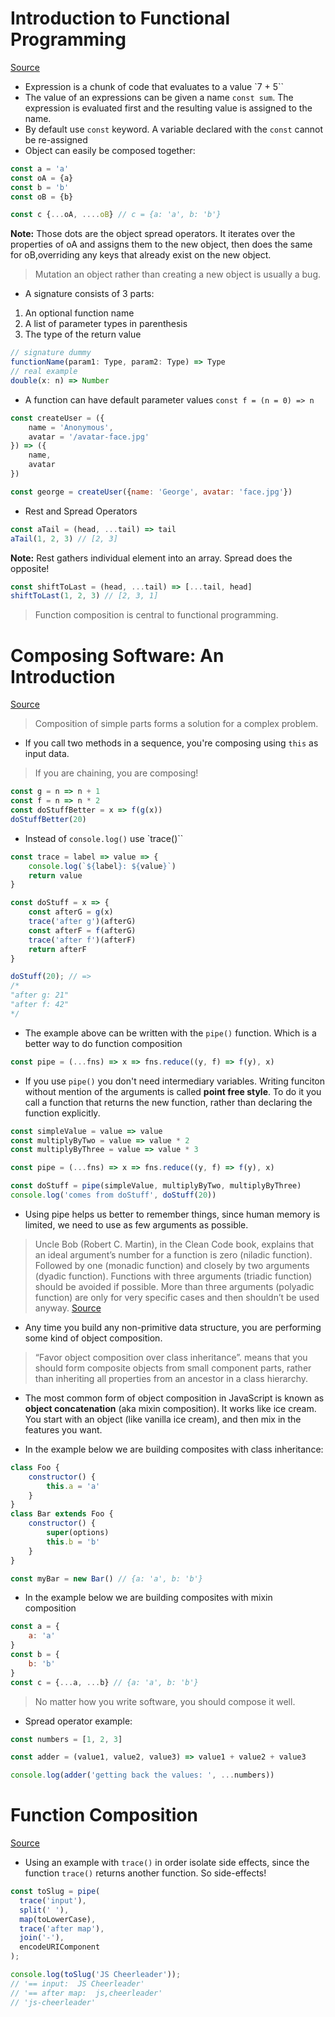 # Introduction to Functional Programming

[Source](https://medium.com/javascript-scene/a-functional-programmers-introduction-to-javascript-composing-software-d670d14ede30)

* Expression is a chunk of code that evaluates to a value `7 + 5``
* The value of an expressions can be given a name `const sum`. The expression is evaluated first and the resulting value is assigned to the name.
* By default use `const` keyword. A variable declared with the `const` cannot be re-assigned
* Object can easily be composed together:

```js
const a = 'a'
const oA = {a}
const b = 'b'
const oB = {b}

const c {...oA, ....oB} // c = {a: 'a', b: 'b'}
``` 

**Note:** Those dots are the object spread operators. It iterates over the properties of oA and assigns them to the new object, then does the same for oB,overriding any keys that already exist on the new object. 

> Mutation an object rather than creating a new object is usually a bug. 

* A signature consists of 3 parts:
1. An optional function name
2. A list of parameter types in parenthesis
3. The type of the return value

```ts
// signature dummy
functionName(param1: Type, param2: Type) => Type
// real example
double(x: n) => Number
```

* A function can have default parameter values `const f = (n = 0) => n`

```js
const createUser = ({
	name = 'Anonymous',
  	avatar = '/avatar-face.jpg'
}) => ({
	name,
  	avatar
})

const george = createUser({name: 'George', avatar: 'face.jpg'})
``` 

* Rest and Spread Operators

```js
const aTail = (head, ...tail) => tail
aTail(1, 2, 3) // [2, 3]
``` 

**Note:** Rest gathers individual element into an array. Spread does the opposite!

```js
const shiftToLast = (head, ...tail) => [...tail, head]
shiftToLast(1, 2, 3) // [2, 3, 1]
``` 

> Function composition is central to functional programming.

# Composing Software: An Introduction

[Source](https://medium.com/javascript-scene/composing-software-an-introduction-27b72500d6ea)

> Composition of simple parts forms a solution for a complex problem. 

* If you call two methods in a sequence, you're composing using `this` as input data.

> If you are chaining, you are composing!

```js
const g = n => n + 1
const f = n => n * 2
const doStuffBetter = x => f(g(x))
doStuffBetter(20)
``` 

* Instead of `console.log()` use `trace()``

```js
const trace = label => value => {
    console.log(`${label}: ${value}`)
    return value
}

const doStuff = x => {
    const afterG = g(x)
    trace('after g')(afterG)
    const afterF = f(afterG)
    trace('after f')(afterF)
    return afterF
}

doStuff(20); // =>
/*
"after g: 21"
"after f: 42"
*/

``` 

* The example above can be written with the `pipe()` function. Which is a better way to do function composition

```js
const pipe = (...fns) => x => fns.reduce((y, f) => f(y), x)
```
* If you use `pipe()` you don't need intermediary variables. Writing funciton without mention of the arguments is called **point free style**. To do it you call a function that returns the new function, rather than declaring the function explicitly.

```js
const simpleValue = value => value
const multiplyByTwo = value => value * 2
const multiplyByThree = value => value * 3

const pipe = (...fns) => x => fns.reduce((y, f) => f(y), x)

const doStuff = pipe(simpleValue, multiplyByTwo, multiplyByThree)
console.log('comes from doStuff', doStuff(20))
``` 

* Using pipe helps us better to remember things, since human memory is limited, we need to use as few arguments as possible.

> Uncle Bob (Robert C. Martin), in the Clean Code book, explains that an ideal argument’s number for a function is zero (niladic function). Followed by one (monadic function) and closely by two arguments (dyadic function). Functions with three arguments (triadic function) should be avoided if possible. More than three arguments (polyadic function) are only for very specific cases and then shouldn’t be used anyway. [Source](https://www.matheus.ro/2018/01/29/clean-code-avoid-many-arguments-functions/)

* Any time you build any non-primitive data structure, you are performing some kind of object composition.

> “Favor object composition over class inheritance”. means that you should form composite objects from small component parts, rather than inheriting all properties from an ancestor in a class hierarchy.

* The most common form of object composition in JavaScript is known as **object concatenation** (aka mixin composition). It works like ice cream. You start with an object (like vanilla ice cream), and then mix in the features you want.

* In the example below we are building composites with class inheritance:

```js
class Foo {
    constructor() {
        this.a = 'a'
    }
}
class Bar extends Foo {
    constructor() {
        super(options)
        this.b = 'b'
    }
}

const myBar = new Bar() // {a: 'a', b: 'b'}
``` 

* In the example below we are building composites with mixin composition

```js
const a = {
    a: 'a'
}
const b = {
    b: 'b'
}
const c = {...a, ...b} // {a: 'a', b: 'b'}
``` 

> No matter how you write software, you should compose it well.

* Spread operator example:

```js
const numbers = [1, 2, 3]

const adder = (value1, value2, value3) => value1 + value2 + value3

console.log(adder('getting back the values: ', ...numbers))
``` 

# Function Composition

[Source](https://medium.com/javascript-scene/master-the-javascript-interview-what-is-function-composition-20dfb109a1a0)

* Using an example with `trace()` in order isolate side effects, since the function `trace()` returns another function. So side-effects!

```js
const toSlug = pipe(
  trace('input'),
  split(' '),
  map(toLowerCase),
  trace('after map'),
  join('-'),
  encodeURIComponent
);

console.log(toSlug('JS Cheerleader'));
// '== input:  JS Cheerleader'
// '== after map:  js,cheerleader'
// 'js-cheerleader'
``` 